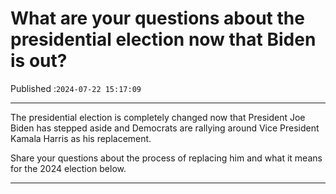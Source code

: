 # What are your questions about the presidential election now that Biden is out?

Published :`2024-07-22 15:17:09`

---

The presidential election is completely changed now that President Joe Biden has stepped aside and Democrats are rallying around Vice President Kamala Harris as his replacement.

Share your questions about the process of replacing him and what it means for the 2024 election below.

---

